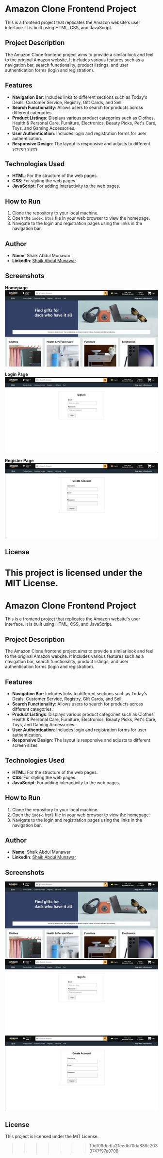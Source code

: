 # Amazon Clone Frontend Project

This is a frontend project that replicates the Amazon website's user interface. It is built using HTML, CSS, and JavaScript.

## Project Description

The Amazon Clone frontend project aims to provide a similar look and feel to the original Amazon website. It includes various features such as a navigation bar, search functionality, product listings, and user authentication forms (login and registration).

## Features

- **Navigation Bar**: Includes links to different sections such as Today's Deals, Customer Service, Registry, Gift Cards, and Sell.
- **Search Functionality**: Allows users to search for products across different categories.
- **Product Listings**: Displays various product categories such as Clothes, Health & Personal Care, Furniture, Electronics, Beauty Picks, Pet's Care, Toys, and Gaming Accessories.
- **User Authentication**: Includes login and registration forms for user authentication.
- **Responsive Design**: The layout is responsive and adjusts to different screen sizes.

## Technologies Used

- **HTML**: For the structure of the web pages.
- **CSS**: For styling the web pages.
- **JavaScript**: For adding interactivity to the web pages.

## How to Run

1. Clone the repository to your local machine.
2. Open the `index.html` file in your web browser to view the homepage.
3. Navigate to the login and registration pages using the links in the navigation bar.

## Author

- **Name**: Shaik Abdul Munawar
- **LinkedIn**: [Shaik Abdul Munawar](https://www.linkedin.com/in/shaik-abdul-munawar-b35821284)

## Screenshots
**Homepage**
![Homepage](Images/homepage_screenshot.png)

**Login Page**
![Login Page](Images/login_screenshot.png)

**Register Page**
![Register Page](Images/register_screenshot.png)

## License

This project is licensed under the MIT License.
=======
# Amazon Clone Frontend Project

This is a frontend project that replicates the Amazon website's user interface. It is built using HTML, CSS, and JavaScript.

## Project Description

The Amazon Clone frontend project aims to provide a similar look and feel to the original Amazon website. It includes various features such as a navigation bar, search functionality, product listings, and user authentication forms (login and registration).

## Features

- **Navigation Bar**: Includes links to different sections such as Today's Deals, Customer Service, Registry, Gift Cards, and Sell.
- **Search Functionality**: Allows users to search for products across different categories.
- **Product Listings**: Displays various product categories such as Clothes, Health & Personal Care, Furniture, Electronics, Beauty Picks, Pet's Care, Toys, and Gaming Accessories.
- **User Authentication**: Includes login and registration forms for user authentication.
- **Responsive Design**: The layout is responsive and adjusts to different screen sizes.

## Technologies Used

- **HTML**: For the structure of the web pages.
- **CSS**: For styling the web pages.
- **JavaScript**: For adding interactivity to the web pages.

## How to Run

1. Clone the repository to your local machine.
2. Open the `index.html` file in your web browser to view the homepage.
3. Navigate to the login and registration pages using the links in the navigation bar.

## Author

- **Name**: Shaik Abdul Munawar
- **LinkedIn**: [Shaik Abdul Munawar](https://www.linkedin.com/in/shaik-abdul-munawar-b35821284)

## Screenshots

![Homepage](Images/homepage_screenshot.png)
![Login Page](Images/login_screenshot.png)
![Register Page](Images/register_screenshot.png)

## License

This project is licensed under the MIT License.
>>>>>>> 19df09dedfa21eedb70da886c2033747f97e0708

